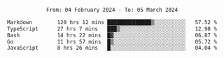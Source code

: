 <div align="center">
<p style="text-align: center;">
<!--START_SECTION:waka-->

```txt
From: 04 February 2024 - To: 05 March 2024

Markdown        120 hrs 12 mins ██████████████▒░░░░░░░░░░   57.52 %
TypeScript      27 hrs 7 mins   ███▒░░░░░░░░░░░░░░░░░░░░░   12.98 %
Bash            14 hrs 22 mins  █▓░░░░░░░░░░░░░░░░░░░░░░░   06.87 %
Go              11 hrs 57 mins  █▒░░░░░░░░░░░░░░░░░░░░░░░   05.72 %
JavaScript      8 hrs 26 mins   █░░░░░░░░░░░░░░░░░░░░░░░░   04.04 %
```

<!--END_SECTION:waka-->
</p>
</div>

